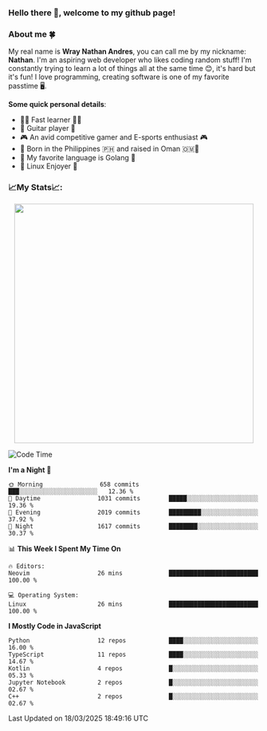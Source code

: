 ### **Hello there 👋, welcome to my github page!**

### **About me 🍀**

My real name is **Wray Nathan Andres**, you can call me by my nickname: **Nathan**. I'm an aspiring web developer who likes coding random stuff! I'm constantly trying to learn a lot of things all at the same time 😊, it's hard but it's fun! I love programming, creating software is one of my favorite passtime 🖥️.

<!-- <img src="https://pbs.twimg.com/media/FYEVH6GaAAE064l?format=jpg&name=medium" width="425" height="215" align="right" /> -->

**Some quick personal details**:

- 🚗💨 Fast learner 🚗💨
- 🎸 Guitar player 🎸
- 🎮 An avid competitive gamer and E-sports enthusiast 🎮
- 🐤 Born in the Philippines 🇵🇭 and raised in Oman 🇴🇲🐤
- 🦦 My favorite language is Golang 🦦
- 🐧 Linux Enjoyer 🐧

### **📈My Stats📈:**

<div style="display: flex; justify-content: center;">
    <img src="https://github-readme-stats.vercel.app/api?username=Ethea2&show_icons=true&count_private=true&theme=midnight-purple&hide_border=true" width="480"/>
    <!-- <img src="https://streak-stats.demolab.com?user=Ethea2&theme=midnight-purple&hide_border=true"/> -->
</div>

<!-- ### **⏲️This week I spent my time on⏲️:** -->
<!---->
<!-- ![Ethea's Waka Stats](https://github-readme-stats.vercel.app/api/wakatime?username=Ethea2&theme=midnight-purple&count_private=true&layout=compact) -->

<!--START_SECTION:waka-->
![Code Time](http://img.shields.io/badge/Code%20Time-675%20hrs%2050%20mins-blue)

**I'm a Night 🦉** 

```text
🌞 Morning                658 commits         ███░░░░░░░░░░░░░░░░░░░░░░   12.36 % 
🌆 Daytime                1031 commits        █████░░░░░░░░░░░░░░░░░░░░   19.36 % 
🌃 Evening                2019 commits        █████████░░░░░░░░░░░░░░░░   37.92 % 
🌙 Night                  1617 commits        ████████░░░░░░░░░░░░░░░░░   30.37 % 
```


📊 **This Week I Spent My Time On** 

```text
🔥 Editors: 
Neovim                   26 mins             █████████████████████████   100.00 % 

💻 Operating System: 
Linux                    26 mins             █████████████████████████   100.00 % 
```

**I Mostly Code in JavaScript** 

```text
Python                   12 repos            ████░░░░░░░░░░░░░░░░░░░░░   16.00 % 
TypeScript               11 repos            ████░░░░░░░░░░░░░░░░░░░░░   14.67 % 
Kotlin                   4 repos             █░░░░░░░░░░░░░░░░░░░░░░░░   05.33 % 
Jupyter Notebook         2 repos             █░░░░░░░░░░░░░░░░░░░░░░░░   02.67 % 
C++                      2 repos             █░░░░░░░░░░░░░░░░░░░░░░░░   02.67 % 
```




 Last Updated on 18/03/2025 18:49:16 UTC
<!--END_SECTION:waka-->
